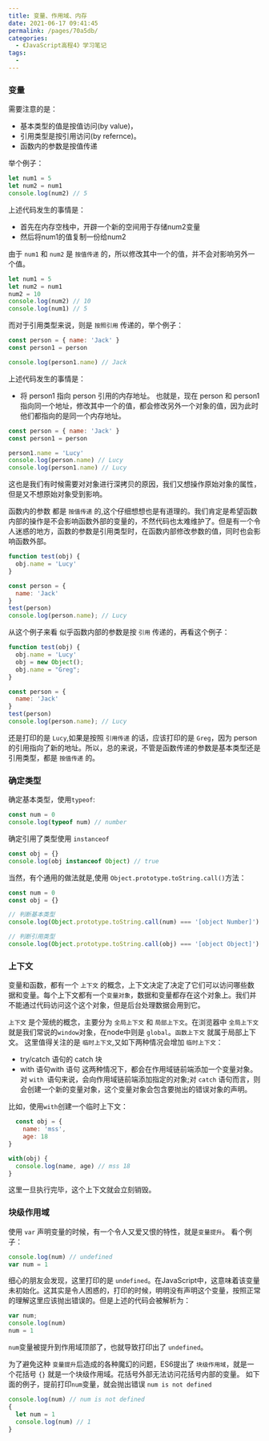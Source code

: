 ```yaml
---
title: 变量、作用域、内存
date: 2021-06-17 09:41:45
permalink: /pages/70a5db/
categories:
  - 《JavaScript高程4》学习笔记
tags:
  - 
---
```

### 变量
需要注意的是：
- 基本类型的值是按值访问(by value)，
- 引用类型是按引用访问(by refernce)。 
- 函数内的参数是按值传递

举个例子：

```js
let num1 = 5
let num2 = num1
console.log(num2) // 5
```
上述代码发生的事情是：
- 首先在内存空栈中，开辟一个新的空间用于存储num2变量
- 然后将num1的值复制一份给num2

由于 `num1` 和 `num2` 是 `按值传递` 的，所以修改其中一个的值，并不会对影响另外一个值。

```js
let num1 = 5
let num2 = num1
num2 = 10
console.log(num2) // 10
console.log(num1) // 5
```
而对于引用类型来说，则是 `按照引用` 传递的，举个例子：

```js
const person = { name: 'Jack' }
const person1 = person

console.log(person1.name) // Jack
```
上述代码发生的事情是：
- 将 person1 指向 person 引用的内存地址。
也就是，现在 person 和 person1 指向同一个地址，修改其中一个的值，都会修改另外一个对象的值，因为此时他们都指向的是同一个内存地址。

```js
const person = { name: 'Jack' }
const person1 = person

person1.name = 'Lucy'
console.log(person.name) // Lucy
console.log(person1.name) // Lucy
```
这也是我们有时候需要对对象进行深拷贝的原因，我们又想操作原始对象的属性，但是又不想原始对象受到影响。

函数内的参数 都是 `按值传递` 的,这个仔细想想也是有道理的。我们肯定是希望函数内部的操作是不会影响函数外部的变量的，不然代码也太难维护了。但是有一个令人迷惑的地方，函数的参数是引用类型时，在函数内部修改参数的值，同时也会影响函数外部。
```js
function test(obj) {
  obj.name = 'Lucy'
}

const person = {
  name: 'Jack'
}
test(person)
console.log(person.name); // Lucy
```
从这个例子来看 似乎函数内部的参数是按 `引用` 传递的，再看这个例子：
```js
function test(obj) {
  obj.name = 'Lucy'
  obj = new Object();
  obj.name = "Greg";
}

const person = {
  name: 'Jack'
}
test(person)
console.log(person.name); // Lucy
```
还是打印的是 `Lucy`,如果是按照 `引用传递` 的话，应该打印的是 `Greg`，因为 person 的引用指向了新的地址。所以，总的来说，不管是函数传递的参数是基本类型还是引用类型，都是 `按值传递` 的。

### 确定类型
确定基本类型，使用`typeof`:
```js
const num = 0
console.log(typeof num) // number
```
确定引用了类型使用 `instanceof`
```js
const obj = {}
console.log(obj instanceof Object) // true
```
当然，有个通用的做法就是,使用 `Object.prototype.toString.call()`方法：
```js
const num = 0
const obj = {}

// 判断基本类型
console.log(Object.prototype.toString.call(num) === '[object Number]') // true

// 判断引用类型
console.log(Object.prototype.toString.call(obj) === '[object Object]') // true
```
### 上下文
变量和函数，都有一个 `上下文` 的概念，上下文决定了决定了它们可以访问哪些数据和变量。每个上下文都有一个`变量对象`，数据和变量都存在这个对象上。我们并不能通过代码访问这个这个对象，但是后台处理数据会用到它。

`上下文` 是个笼统的概念，主要分为 `全局上下文` 和 `局部上下文`。在浏览器中 `全局上下文` 就是我们常说的`window`对象，在node中则是 `global`。`函数上下文` 就属于局部上下文。
这里值得关注的是 `临时上下文`,又如下两种情况会增加 `临时上下文`：
- try/catch 语句的 catch 块 
- with 语句with 语句
这两种情况下，都会在作用域链前端添加一个变量对象。对 `with `语句来说，会向作用域链前端添加指定的对象;对 `catch` 语句而言，则会创建一个新的变量对象，这个变量对象会包含要抛出的错误对象的声明。

比如，使用`with`创建一个临时上下文：
```js
  const obj = {
    name: 'mss',
    age: 18
}

with(obj) {
  console.log(name, age) // mss 18
}
```
这里一旦执行完毕，这个上下文就会立刻销毁。

### 块级作用域
使用 `var` 声明变量的时候，有一个令人又爱又恨的特性，就是`变量提升`。
看个例子：
```js
console.log(num) // undefined
var num = 1
```
细心的朋友会发现，这里打印的是 `undefined`。在JavaScript中，这意味着该变量未初始化。这其实是令人困惑的，打印的时候，明明没有声明这个变量，按照正常的理解这里应该抛出错误的。但是上述的代码会被解析为：
```js
var num;
console.log(num)
num = 1
```
`num`变量被提升到作用域顶部了，也就导致打印出了 `undefined`。

为了避免这种 `变量提升`后造成的各种魔幻的问题，ES6提出了 `块级作用域`，就是一个花括号 `{}` 就是一个块级作用域。花括号外部无法访问花括号内部的变量。
如下面的例子，提前打印`num`变量，就会抛出错误 `num is not defined`
```js
console.log(num) // num is not defined
{
  let num = 1
  console.log(num) // 1
}
```
